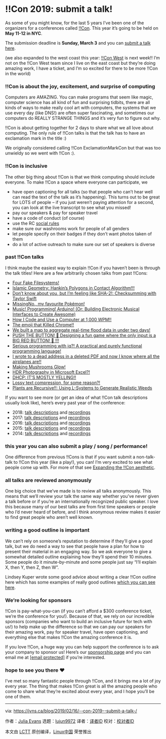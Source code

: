 [#]: collector: (lujun9972)
[#]: translator: ( )
[#]: reviewer: ( )
[#]: publisher: ( )
[#]: url: ( )
[#]: subject: (!!Con 2019: submit a talk!)
[#]: via: (https://jvns.ca/blog/2019/02/16/--con-2019--submit-a-talk-/)
[#]: author: (Julia Evans https://jvns.ca/)

!!Con 2019: submit a talk!
======

As some of you might know, for the last 5 years I’ve been one of the organizers for a conferences called [!!Con][1]. This year it’s going to be held on **May 11-12 in NYC**.

The submission deadline is **Sunday, March 3** and you can [submit a talk here][2].

(we also expanded to the west coast this year: [!!Con West][3] is next week!! I’m not on the !!Con West team since I live on the east coast but they’re doing amazing work, I have a ticket, and I’m so excited for there to be more !!Con in the world)

### !!Con is about the joy, excitement, and surprise of computing

Computers are AMAZING. You can make programs that seem like magic, computer science has all kind of fun and surprising tidbits, there are all kinds of ways to make really cool art with computers, the systems that we use every day (like DNS!) are often super fascinating, and sometimes our computers do REALLY STRANGE THINGS and it’s very fun to figure out why.

!!Con is about getting together for 2 days to share what we all love about computing. The only rule of !!Con talks is that the talk has to have an exclamation mark in the title :)

We originally considered calling !!Con ExclamationMarkCon but that was too unwieldy so we went with !!Con :).

### !!Con is inclusive

The other big thing about !!Con is that we think computing should include everyone. To make !!Con a space where everyone can participate, we

  * have open captioning for all talks (so that people who can’t hear well can read the text of the talk as it’s happening). This turns out to be great for LOTS of people – if you just weren’t paying attention for a second, you can look at the live transcript to see what you missed!
  * pay our speakers &amp; pay for speaker travel
  * have a code of conduct (of course)
  * use the RC [social rules][4]
  * make sure our washrooms work for people of all genders
  * let people specify on their badges if they don’t want photos taken of them
  * do a lot of active outreach to make sure our set of speakers is diverse



### past !!Con talks

I think maybe the easiest way to explain !!Con if you haven’t been is through the talk titles! Here are a few arbitrarily chosen talks from past !!Cons:

  * [Four Fake Filesystems!][5]
  * [Islamic Geometry: Hankin’s Polygons in Contact Algorithm!!!][6]
  * [Don’t know about you, but I’m feeling like SHA-2!: Checksumming with Taylor Swift][7]
  * [MissingNo., my favourite Pokémon!][8]
  * [Music! Programming! Arduino! (Or: Building Electronic Musical Interfaces to Create Awesome)][9]
  * [How I Code and Use a Computer at 1,000 WPM!!][10]
  * [The emoji that Killed Chrome!!][11]
  * [We built a map to aggregate real-time flood data in under two days!][12]
  * [PUSH THE BUTTON! 🔴 Designing a fun game where the only input is a BIG RED BUTTON! 🔴 !!!][13]
  * [Serious programming with jq?! A practical and purely functional programming language!][14]
  * [I wrote to a dead address in a deleted PDF and now I know where all the airplanes are!!][15]
  * [Making Mushrooms Glow!][16]
  * [HDR Photography in Microsoft Excel?!][17]
  * [DHCP: IT’S MOSTLY YELLING!!][18]
  * [Lossy text compression, for some reason?!][19]
  * [Plants are Recursive!!: Using L-Systems to Generate Realistic Weeds][20]



If you want to see more (or get an idea of what !!Con talk descriptions usually look like), here’s every past year of the conference:

  * 2018: [talk descriptions][21] and [recordings][22]
  * 2017: [talk descriptions][23] and [recordings][24]
  * 2016: [talk descriptions][25] and [recordings][26]
  * 2015: [talk descriptions][27] and [recordings][28]
  * 2014: [talk descriptions][29] and [recordings][30]



### this year you can also submit a play / song / performance!

One difference from previous !!Cons is that if you want submit a non-talk-talk to !!Con this year (like a play!), you can! I’m very excited to see what people come up with. For more of that see [Expanding the !!Con aesthetic][31].

### all talks are reviewed anonymously

One big choice that we’ve made is to review all talks anonymously. This means that we’ll review your talk the same way whether you’ve never given a talk before or if you’re an internationally recognized public speaker. I love this because many of our best talks are from first time speakers or people who I’d never heard of before, and I think anonymous review makes it easier to find great people who aren’t well known.

### writing a good outline is important

We can’t rely on someone’s reputation to determine if they’ll give a good talk, but we do need a way to see that people have a plan for how to present their material in an engaging way. So we ask everyone to give a somewhat detailed outline explaining how they’ll spend their 10 minutes. Some people do it minute-by-minute and some people just say “I’ll explain X, then Y, then Z, then W”.

Lindsey Kuper wrote some good advice about writing a clear !!Con outline here which has some examples of really good outlines [which you can see here][32].

### We’re looking for sponsors

!!Con is pay-what-you-can (if you can’t afford a $300 conference ticket, we’re the conference for you!). Because of that, we rely on our incredible sponsors (companies who want to build an inclusive future for tech with us!) to help make up the difference so that we can pay our speakers for their amazing work, pay for speaker travel, have open captioning, and everything else that makes !!Con the amazing conference it is.

If you love !!Con, a huge way you can help support the conference is to ask your company to sponsor us! Here’s our [sponsorship page][33] and you can email me at [[email protected]][34] if you’re interested.

### hope to see you there ❤

I’ve met so many fantastic people through !!Con, and it brings me a lot of joy every year. The thing that makes !!Con great is all the amazing people who come to share what they’re excited about every year, and I hope you’ll be one of them.

--------------------------------------------------------------------------------

via: https://jvns.ca/blog/2019/02/16/--con-2019--submit-a-talk-/

作者：[Julia Evans][a]
选题：[lujun9972][b]
译者：[译者ID](https://github.com/译者ID)
校对：[校对者ID](https://github.com/校对者ID)

本文由 [LCTT](https://github.com/LCTT/TranslateProject) 原创编译，[Linux中国](https://linux.cn/) 荣誉推出

[a]: https://jvns.ca/
[b]: https://github.com/lujun9972
[1]: http://bangbangcon.com
[2]: http://bangbangcon.com/give-a-talk.html
[3]: http://bangbangcon.com/west/
[4]: https://www.recurse.com/social-rules
[5]: https://youtube.com/watch?v=pfHpDDXJQVg
[6]: https://youtube.com/watch?v=ld4gpQnaziU
[7]: https://youtube.com/watch?v=1QgamEwwPro
[8]: https://youtube.com/watch?v=yX7tDROZUt8
[9]: https://youtube.com/watch?v=67Y-wH0FJFg
[10]: https://youtube.com/watch?v=G1r55efei5c
[11]: https://youtube.com/watch?v=UE-fJjMasec
[12]: https://youtube.com/watch?v=hfatYo2J8gY
[13]: https://youtube.com/watch?v=KqEc2Ek4GzA
[14]: https://youtube.com/watch?v=PS_9pyIASvQ
[15]: https://youtube.com/watch?v=FhVob_sRqQk
[16]: https://youtube.com/watch?v=T75FvUDirNM
[17]: https://youtube.com/watch?v=bkQJdaGGVM8
[18]: https://youtube.com/watch?v=enRY9jd0IJw
[19]: https://youtube.com/watch?v=meovx9OqWJc
[20]: https://youtube.com/watch?v=0eXg4B1feOY
[21]: http://bangbangcon.com/2018/speakers.html
[22]: http://bangbangcon.com/2018/recordings.html
[23]: http://bangbangcon.com/2017/speakers.html
[24]: http://bangbangcon.com/2017/recordings.html
[25]: http://bangbangcon.com/2016/speakers.html
[26]: http://bangbangcon.com/2016/recordings.html
[27]: http://bangbangcon.com/2015/speakers.html
[28]: http://bangbangcon.com/2015/recordings.html
[29]: http://bangbangcon.com/2014/speakers.html
[30]: http://bangbangcon.com/2014/recordings.html
[31]: https://organicdonut.com/2019/01/expanding-the-con-aesthetic/
[32]: http://composition.al/blog/2017/06/30/how-to-write-a-timeline-for-a-bangbangcon-talk-proposal/
[33]: http://bangbangcon.com/sponsors
[34]: https://jvns.ca/cdn-cgi/l/email-protection
